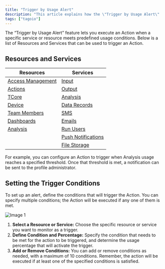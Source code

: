 ```yaml
---
title: "Trigger by Usage Alert"
description: "This article explains how the \"Trigger by Usage Alert\" feature works, lists which TagoIO resources and services can fire usage alerts, and describes how to define the conditions that trigger an action."
tags: ["tagoio"]
---
```

The “Trigger by Usage Alert” feature lets you execute an Action when a specific service or resource meets predefined usage conditions. Below is a list of Resources and Services that can be used to trigger an Action.

## Resources and Services

| Resources | Services |
|---|---|
| [Access Management](/docs/tagoio/tagorun/access-management/) | [Input](/tagoio/profiles/services/data-input-service.md) |
| [Actions](/docs/tagoio/actions/) | [Output](/tagoio/profiles/services/data-output-service.md) |
| [TCore](/docs/tagocore/) | [Analysis](/docs/tagoio/analysis/) |
| [Device](/docs/tagoio/devices/) | [Data Records](/tagoio/profiles/services/data-records.md) |
| [Team Members](/tagoio/profiles/team-management-sharing-your-profile.md) | [SMS](/tagoio/profiles/services/sms-service.md) |
| [Dashboards](/docs/tagoio/dashboards/) | [Emails](/tagoio/profiles/services/e-mail-service.md) |
| [Analysis](/docs/tagoio/analysis/) | [Run Users](/tagoio/profiles/services/end-users-service.md) |
|  | [Push Notifications](/tagoio/profiles/services/notification-service.md) |
|  | [File Storage](/tagoio/profiles/services/file-storage-service.md) |

For example, you can configure an Action to trigger when Analysis usage reaches a specified threshold. Once that threshold is met, a notification can be sent to the profile administrator.

## Setting the Trigger Conditions

To set up an alert, define the conditions that will trigger the Action. You can specify multiple conditions; the Action will be executed if any one of them is met.

![Image 1](/docs_imagem/tagoio/external-17f4f80c.png)

1. **Select a Resource or Service:** Choose the specific resource or service you want to monitor as a trigger.
2. **Define Condition and Percentage:** Specify the condition that needs to be met for the action to be triggered, and determine the usage percentage that will activate the trigger.
3. **Add or Remove Conditions:** You can add or remove conditions as needed, with a maximum of 10 conditions. Remember, the action will be executed if at least one of the specified conditions is satisfied.
